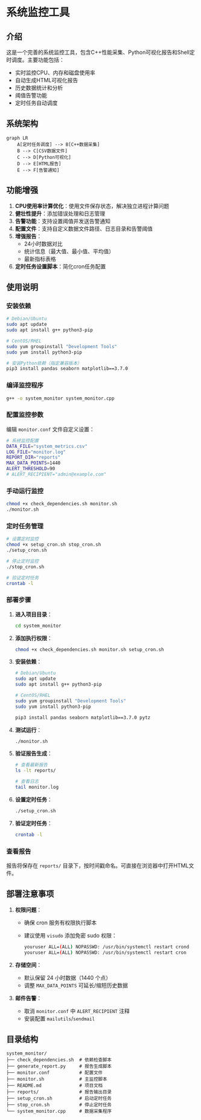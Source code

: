 # 系统监控工具

## 介绍

这是一个完善的系统监控工具，包含C++性能采集、Python可视化报告和Shell定时调度。主要功能包括：

- 实时监控CPU、内存和磁盘使用率
- 自动生成HTML可视化报告
- 历史数据统计和分析
- 阈值告警功能
- 定时任务自动调度

## 系统架构

```mermaid
graph LR
    A[定时任务调度] --> B[C++数据采集]
    B --> C[CSV数据文件]
    C --> D[Python可视化]
    D --> E[HTML报告]
    E --> F[告警通知]
```

## 功能增强

1. **CPU使用率计算优化**：使用文件保存状态，解决独立进程计算问题
2. **健壮性提升**：添加错误处理和日志管理
3. **告警功能**：支持设置阈值并发送告警通知
4. **配置文件**：支持自定义数据文件路径、日志目录和告警阈值
5. **增强报告**：
   - 24小时数据对比
   - 统计信息（最大值、最小值、平均值）
   - 最新指标表格
6. **定时任务设置脚本**：简化cron任务配置

## 使用说明

### 安装依赖

```bash
# Debian/Ubuntu
sudo apt update
sudo apt install g++ python3-pip

# CentOS/RHEL
sudo yum groupinstall "Development Tools"
sudo yum install python3-pip

# 安装Python依赖（指定兼容版本）
pip3 install pandas seaborn matplotlib==3.7.0
```

### 编译监控程序

```bash
g++ -o system_monitor system_monitor.cpp
```

### 配置监控参数

编辑 `monitor.conf` 文件自定义设置：

```bash
# 系统监控配置
DATA_FILE="system_metrics.csv"
LOG_FILE="monitor.log"
REPORT_DIR="reports"
MAX_DATA_POINTS=1440
ALERT_THRESHOLD=90
# ALERT_RECIPIENT="admin@example.com"
```

### 手动运行监控

```bash
chmod +x check_dependencies.sh monitor.sh
./monitor.sh
```

### 定时任务管理

```bash
# 设置定时监控
chmod +x setup_cron.sh stop_cron.sh
./setup_cron.sh

# 停止定时监控
./stop_cron.sh

# 验证定时任务
crontab -l
```

### 部署步骤

1. **进入项目目录**：

   ```bash
   cd system_monitor
   ```

2. **添加执行权限**：

   ```bash
   chmod +x check_dependencies.sh monitor.sh setup_cron.sh
   ```

3. **安装依赖**：

   ```bash
   # Debian/Ubuntu
   sudo apt update
   sudo apt install g++ python3-pip

   # CentOS/RHEL
   sudo yum groupinstall "Development Tools"
   sudo yum install python3-pip

   pip3 install pandas seaborn matplotlib==3.7.0 pytz
   ```

4. **测试运行**：

   ```bash
   ./monitor.sh
   ```

5. **验证报告生成**：

   ```bash
   # 查看最新报告
   ls -lt reports/

   # 查看日志
   tail monitor.log
   ```

6. **设置定时任务**：

   ```bash
   ./setup_cron.sh
   ```

7. **验证定时任务**：

   ```bash
   crontab -l
   ```

### 查看报告

报告将保存在 `reports/` 目录下，按时间戳命名。可直接在浏览器中打开HTML文件。

## 部署注意事项

1. **权限问题**：

   - 确保 cron 服务有权限执行脚本
   - 建议使用 `visudo` 添加免密 sudo 权限：

     ```bash
     youruser ALL=(ALL) NOPASSWD: /usr/bin/systemctl restart crond
     youruser ALL=(ALL) NOPASSWD: /usr/bin/systemctl restart cron
     ```

2. **存储空间**：

   - 默认保留 24 小时数据（1440 个点）
   - 调整 `MAX_DATA_POINTS` 可延长/缩短历史数据

3. **邮件告警**：

   - 取消 `monitor.conf` 中 `ALERT_RECIPIENT` 注释
   - 安装配置 `mailutils`/`sendmail`

## 目录结构

```plaintext
system_monitor/
├── check_dependencies.sh  # 依赖检查脚本
├── generate_report.py     # 报告生成脚本
├── monitor.conf           # 配置文件
├── monitor.sh             # 主监控脚本
├── README.md              # 项目文档
├── reports/               # 报告输出目录
├── setup_cron.sh          # 启动定时任务
├── stop_cron.sh           # 停止定时任务
└── system_monitor.cpp     # 数据采集程序
```
